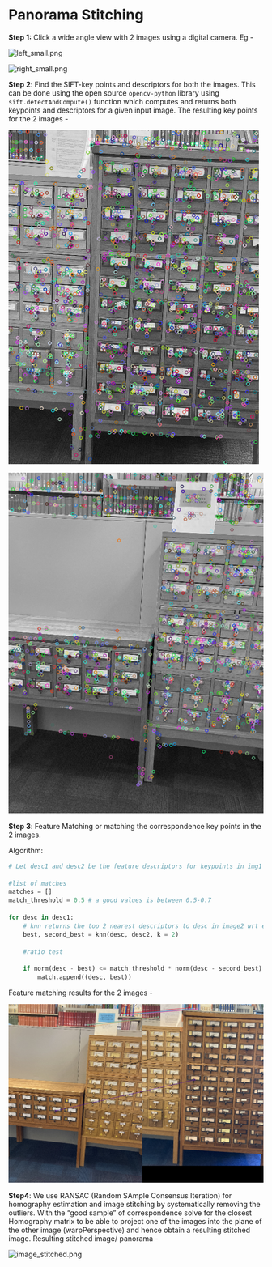 # Panorama Stitching

**Step 1:** Click a wide angle view with 2 images using a digital camera. Eg -

![left_small.png](Panorama%20Stitching%201599413bd6dd4c8db9d55801db355d1c/left_small.png)

![right_small.png](Panorama%20Stitching%201599413bd6dd4c8db9d55801db355d1c/right_small.png)

**Step 2**: Find the SIFT-key points and descriptors for both the images. This can be done using the open source `opencv-python` library using `sift.detectAndCompute()` function which computes and returns both keypoints and descriptors for a given input image.
The resulting key points for the 2 images -

![image2_keypoints.png](images/image2_keypoints.png)

![image1_keypoints.png](images/image1_keypoints.png)

**Step 3**: Feature Matching or matching the correspondence key points in the 2 images. 

Algorithm:

```python
# Let desc1 and desc2 be the feature descriptors for keypoints in img1 and img2 respectively 

#list of matches
matches = []
match_threshold = 0.5 # a good values is between 0.5-0.7

for desc in desc1:
	# knn returns the top 2 nearest descriptors to desc in image2 wrt euclidian distance
	best, second_best = knn(desc, desc2, k = 2)
	
	#ratio test
	
	if norm(desc - best) <= match_threshold * norm(desc - second_best):
		match.append((desc, best))
```

Feature matching results for the 2 images -

![feature_mapping.png](images/feature_mapping.png)

**Step4**: We use RANSAC (Random SAmple Consensus Iteration) for homography estimation and image stitching by systematically removing the outliers. With the “good sample” of correspondence solve for the closest Homography matrix to be able to project one of the images into the plane of the other image (warpPerspective) and hence obtain a resulting stitched image. Resulting stitched image/ panorama -

![image_stitched.png](Panorama%20Stitching%201599413bd6dd4c8db9d55801db355d1c/image_stitched.png)
